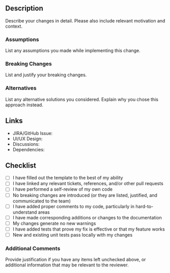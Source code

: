 ## Description

Describe your changes in detail.
Please also include relevant motivation and context.

### Assumptions

List any assumptions you made while implementing this change.

### Breaking Changes

List and justify your breaking changes.

### Alternatives

List any alternative solutions you considered. Explain why you chose this approach instead.

## Links

- JIRA/GitHub Issue: []()
- UI/UX Design: []()
- Discussions: []()
- Dependencies: []()

## Checklist

- [ ] I have filled out the template to the best of my ability
- [ ] I have linked any relevant tickets, references, and/or other pull requests
- [ ] I have performed a self-review of my own code
- [ ] No breaking changes are introduced (or they are listed, justified, and communicated to the team)
- [ ] I have added proper comments to my code, particularly in hard-to-understand areas
- [ ] I have made corresponding additions or changes to the documentation
- [ ] My changes generate no new warnings
- [ ] I have added tests that prove my fix is effective or that my feature works
- [ ] New and existing unit tests pass locally with my changes

### Additional Comments

Provide justification if you have any items left unchecked above,
or additional information that may be relevant to the reviewer.
